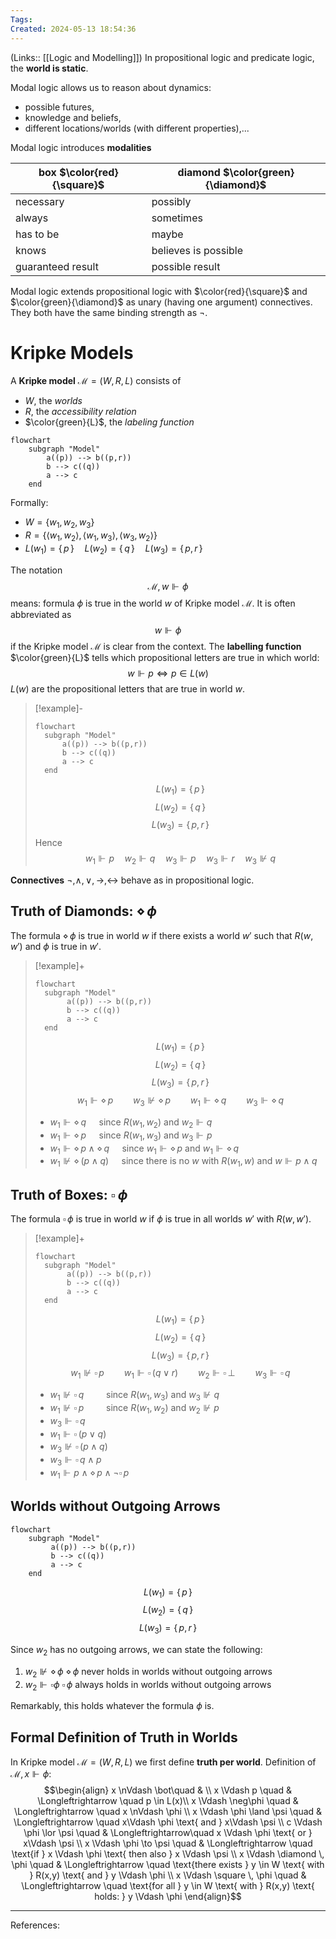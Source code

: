 ```yaml
---
Tags: 
Created: 2024-05-13 18:54:36
---
```

(Links:: [[Logic and Modelling]])
In propositional logic and predicate logic, the **world is static**.

Modal logic allows us to reason about dynamics:
- possible futures,
- knowledge and beliefs,
- different locations/worlds (with different properties),...

Modal logic introduces **modalities**

| box $\color{red}{\square}$ | diamond $\color{green}{\diamond}$ |
| -------------------------- | --------------------------------- |
| necessary                  | possibly                          |
| always                     | sometimes                         |
| has to be                  | maybe                             |
| knows                      | believes is possible              |
| guaranteed result          | possible result                   |

Modal logic extends propositional logic with $\color{red}{\square}$ and $\color{green}{\diamond}$ as unary (having one argument) connectives. They both have the same binding strength as $\neg$.

# Kripke Models
A **Kripke model** $\mathcal{M}=(W,R,L)$ consists of
- $W$, the *worlds*
- $R$, the *accessibility relation*
- $\color{green}{L}$, the *labeling function*

```mermaid
flowchart
	subgraph "Model"
		a((p)) --> b((p,r))
		b --> c((q))
		a --> c
	end
```
Formally:
- $W=\{w_{1},w_{2},w_{3}\}$
- $R=\{\langle w_{1},w_{2}\rangle, \langle w_{1},w_{3}\rangle, \langle w_{3},w_{2}\rangle\}$
- $L(w_{1})=\{\,p\,\}\quad L(w_{2})=\{\, q\,\}\quad L(w_{3})=\{\, p,r\,\}$

The notation $$\mathcal{M},w\Vdash \phi$$ means: formula $\phi$ is true in the world $w$ of Kripke model $\mathcal{M}$. It is often abbreviated as $$w\Vdash \phi$$ if the Kripke model $\mathcal{M}$ is clear from the context. The **labelling function** $\color{green}{L}$ tells which propositional letters are true in which world: $$w\Vdash p\Longleftrightarrow p\in L(w)$$ $L(w)$ are the propositional letters that are true in world $w$.

> [!example]-
> ```mermaid
> flowchart
> 	subgraph "Model"
> 		a((p)) --> b((p,r))
> 		b --> c((q))
> 		a --> c
> 	end
> ```
> $$L(w_{1})=\{\,p\,\}$$
> $$L(w_{2})=\{\,q\,\}$$
> $$L(w_{3})=\{\,p,r\,\}$$
> Hence 
> $$w_{1}\Vdash p\quad w_{2}\Vdash q\quad w_{3}\Vdash p\quad w_{3}\Vdash r\quad w_{3}\nVdash q$$

**Connectives** $\neg,\land,\lor,\to,\leftrightarrow$ behave as in propositional logic.
## Truth of Diamonds: $\diamond\, \phi$

The formula $\diamond\,\phi$ is true in world $w$ if there exists a world $w'$ such that $R(w,w')$ and $\phi$ is true in $w'$.

> [!example]+
> ```mermaid
> flowchart
> 	subgraph "Model"
> 		 a((p)) --> b((p,r))
> 		 b --> c((q))
> 		 a --> c
> 	end
> ```
> $$L(w_{1})=\{\,p\,\}$$
> $$L(w_{2})=\{\,q\,\}$$
> $$L(w_{3})=\{\,p,r\,\}$$
> $$w_{1}\Vdash \diamond\, p\qquad w_{3}\nVdash \diamond\, p\qquad w_{1}\Vdash \diamond\, q\qquad w_{3}\Vdash \diamond\, q$$
> - $w_{1}\Vdash \diamond\, q\quad$ since $R(w_{1},w_{2})$ and $w_{2}\Vdash q$
> - $w_{1}\Vdash \diamond\, p\quad$ since $R(w_{1},w_{3})$ and $w_{3}\Vdash p$
> - $w_{1}\Vdash \diamond\, p \land\diamond\, q\quad$ since $w_{1}\Vdash \diamond\, p$ and $w_{1}\Vdash \diamond\,q$
> - $w_{1}\nVdash \diamond\, (p\land q)\quad$ since there is no $w$ with $R(w_{1},w)$ and $w\Vdash p\land q$

## Truth of Boxes: $\square\,\phi$
The formula $\square\,\phi$ is true in world $w$ if $\phi$ is true in all worlds $w'$ with $R(w,w')$.

> [!example]+
> ```mermaid
> flowchart
> 	subgraph "Model"
> 		 a((p)) --> b((p,r))
> 		 b --> c((q))
> 		 a --> c
> 	end
> ```
> $$L(w_{1})=\{\,p\,\}$$
> $$L(w_{2})=\{\,q\,\}$$
> $$L(w_{3})=\{\,p,r\,\}$$
> $$w_{1}\nVdash \square\, p\qquad w_{1}\Vdash \square\, (q\lor r)\qquad w_{2}\Vdash \square\, \bot\qquad w_{3}\Vdash \square\, q$$
> - $w_{1}\nVdash \square\, q\qquad$ since $R(w_{1},w_{3})$ and $w_{3}\nVdash q$
> - $w_{1}\nVdash \square\, p\qquad$ since $R(w_{1},w_{2})$ and $w_{2}\nVdash p$
> - $w_{3}\Vdash \square\, q$
> - $w_{1}\Vdash \square\,(p\lor q)$
> - $w_{3}\nVdash \square\,(p\land q)$
> - $w_{3}\Vdash \square \,q\land p$
> - $w_{1}\Vdash p\land \diamond\, p\land \neg \square\, p$

## Worlds without Outgoing Arrows
 
```mermaid
flowchart
	subgraph "Model"
		 a((p)) --> b((p,r))
		 b --> c((q))
		 a --> c
	end
```
$$L(w_{1})=\{\,p\,\}$$
$$L(w_{2})=\{\,q\,\}$$
$$L(w_{3})=\{\,p,r\,\}$$

Since $w_{2}$ has no outgoing arrows, we can state the following:
1. $w_{2}\nVdash \diamond\,\phi$
   $\diamond\,\phi$ never holds in worlds without outgoing arrows
2. $w_{2}\Vdash \square\phi$
   $\square\,\phi$ always holds in worlds without outgoing arrows

Remarkably, this holds whatever the formula $\phi$ is.
## Formal Definition of Truth in Worlds
In Kripke model $\mathcal{M}=(W,R,L)$ we first define **truth per world**.
Definition of $\mathcal{M},x\Vdash \phi$:
$$\begin{align}
x \nVdash \bot\quad & \\
x \Vdash p \quad & \Longleftrightarrow \quad p \in L(x)\\
x \Vdash \neg\phi \quad & \Longleftrightarrow \quad x \nVdash \phi \\
x \Vdash \phi \land \psi \quad & \Longleftrightarrow \quad x\Vdash \phi \text{ and } x\Vdash \psi \\
c \Vdash \phi \lor \psi \quad & \Longleftrightarrow\quad x \Vdash \phi \text{ or } x\Vdash \psi \\
x \Vdash \phi \to \psi \quad & \Longleftrightarrow \quad \text{if } x \Vdash \phi \text{ then also } x \Vdash \psi \\
x \Vdash \diamond \, \phi \quad & \Longleftrightarrow \quad \text{there exists } y \in W \text{ with } R(x,y) \text{ and } y \Vdash \phi \\
x \Vdash \square \, \phi \quad & \Longleftrightarrow \quad \text{for all } y \in W \text{ with } R(x,y) \text{ holds: } y \Vdash \phi
\end{align}$$

---
References: